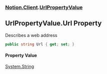 ### [Notion.Client](Notion.Client.md 'Notion.Client').[UrlPropertyValue](Notion.Client.UrlPropertyValue.md 'Notion.Client.UrlPropertyValue')

## UrlPropertyValue.Url Property

Describes a web address

```csharp
public string Url { get; set; }
```

#### Property Value
[System.String](https://docs.microsoft.com/en-us/dotnet/api/System.String 'System.String')
